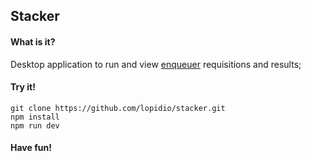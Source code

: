 ## Stacker

#### What is it?
Desktop application to run and view [enqueuer](http://github.com/lopidio/enqueuer) requisitions and results;

#### Try it!
    git clone https://github.com/lopidio/stacker.git
    npm install
    npm run dev

#### Have fun!

